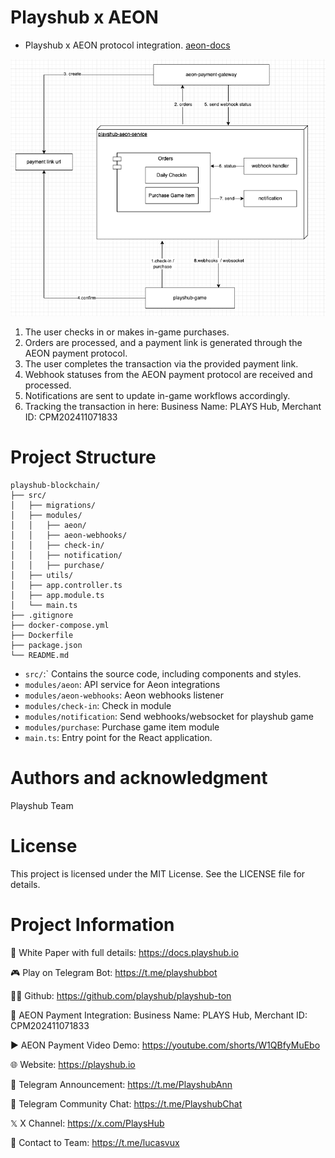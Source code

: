 # Playshub x AEON

- Playshub x AEON protocol integration. [aeon-docs](https://aeon-xyz.readme.io/docs/create-order-bot-telegram-cp)

![architecture](./figures/architecture.png)

1. The user checks in or makes in-game purchases.
2. Orders are processed, and a payment link is generated through the AEON payment protocol.
3. The user completes the transaction via the provided payment link.
4. Webhook statuses from the AEON payment protocol are received and processed.
5. Notifications are sent to update in-game workflows accordingly.
6. Tracking the transaction in here: Business Name: PLAYS Hub, Merchant ID: CPM202411071833

# Project Structure

```
playshub-blockchain/
├── src/
│   ├── migrations/
│   ├── modules/
│   │   ├── aeon/
│   │   ├── aeon-webhooks/
│   │   ├── check-in/
│   │   ├── notification/
│   │   ├── purchase/
│   ├── utils/
│   ├── app.controller.ts
│   ├── app.module.ts
│   └── main.ts
├── .gitignore
├── docker-compose.yml
├── Dockerfile
├── package.json
└── README.md
```

- `src/`:` Contains the source code, including components and styles.
- `modules/aeon`: API service for Aeon integrations
- `modules/aeon-webhooks`: Aeon webhooks listener
- `modules/check-in`: Check in module
- `modules/notification`: Send webhooks/websocket for playshub game
- `modules/purchase`: Purchase game item module
- `main.ts`: Entry point for the React application.

# Authors and acknowledgment

Playshub Team

# License

This project is licensed under the MIT License. See the LICENSE file for details.

# Project Information

📝 White Paper with full details: https://docs.playshub.io

🎮 Play on Telegram Bot: https://t.me/playshubbot

👨‍💻 Github: https://github.com/playshub/playshub-ton

💎 AEON Payment Integration: Business Name: PLAYS Hub, Merchant ID: CPM202411071833

▶️ AEON Payment Video Demo: https://youtube.com/shorts/W1QBfyMuEbo

🌐 Website: https://playshub.io

📢 Telegram Announcement: https://t.me/PlayshubAnn

💬 Telegram Community Chat: https://t.me/PlayshubChat

𝕏 X Channel: https://x.com/PlaysHub

📩 Contact to Team: https://t.me/lucasvux
